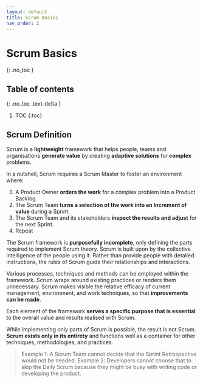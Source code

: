 ```yaml
---
layout: default
title: Scrum Basics
nav_order: 2
---
```


# Scrum Basics
{: .no_toc }

## Table of contents
{: .no_toc .text-delta }

1. TOC
{:toc}

## Scrum Definition

Scrum is a **lightweight** framework that helps people, teams and organisations **generate value** by creating **adaptive solutions** for **complex** problems.

In a nutshell, Scrum requires a Scrum Master to foster an environment where:

1. A Product Owner **orders the work** for a complex problem into a Product Backlog.
2. The Scrum Team **turns a selection of the work into an Increment of value** during a Sprint.
3. The Scrum Team and its stakeholders **inspect the results and adjust** for the next Sprint.
4. Repeat

The Scrum framework is **purposefully incomplete**, only defining the parts required to implement Scrum theory. Scrum is built upon by the collective intelligence of the people using it. Rather than provide people with detailed instructions, the rules of Scrum guide their relationships and interactions.

Various processes, techniques and methods can be employed within the framework. Scrum wraps around existing practices or renders them unnecessary. Scrum makes visible the relative efficacy of current management, environment, and work techniques, so that **improvements can be made**.

Each element of the framework **serves a specific purpose that is essential** to the overall value and results realised with Scrum.

While implementing only parts of Scrum is possible, the result is not Scrum. **Scrum exists only in its entirety** and functions well as a container for other techniques, methodologies, and practices.

> Example 1: A Scrum Team cannot decide that the Sprint Retrospective would not be needed.
> Example 2: Developers cannot choose that to skip the Daily Scrum because they might be busy with writing code or developing the product.
